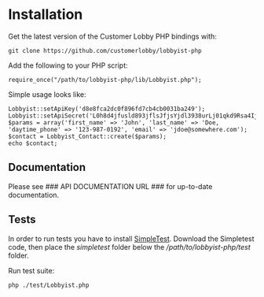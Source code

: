 # Installation

Get the latest version of the Customer Lobby PHP bindings with:

    git clone https://github.com/customerlobby/lobbyist-php

Add the following to your PHP script:

    require_once("/path/to/lobbyist-php/lib/Lobbyist.php");

Simple usage looks like:

    Lobbyist::setApiKey('d8e8fca2dc0f896fd7cb4cb0031ba249');
    Lobbyist::setApiSecret('L0h8d4jfusld893jflsJfjsYjdl3938urLj01qkd9Rsa4IjdnNs9ljreijoi4498resIjDflKdj');
    $params = array('first_name' => 'John', 'last_name' => 'Doe, 'daytime_phone' => '123-987-0192', 'email' => 'jdoe@somewhere.com');
    $contact = Lobbyist_Contact::create($params);
    echo $contact;

## Documentation

Please see ### API DOCUMENTATION URL ### for up-to-date documentation.

## Tests

In order to run tests you have to install [SimpleTest](http://www.simpletest.org/). Download the Simpletest code, then
place the _simpletest_ folder below the _/path/to/lobbyist-php/test_ folder.

Run test suite:

    php ./test/Lobbyist.php